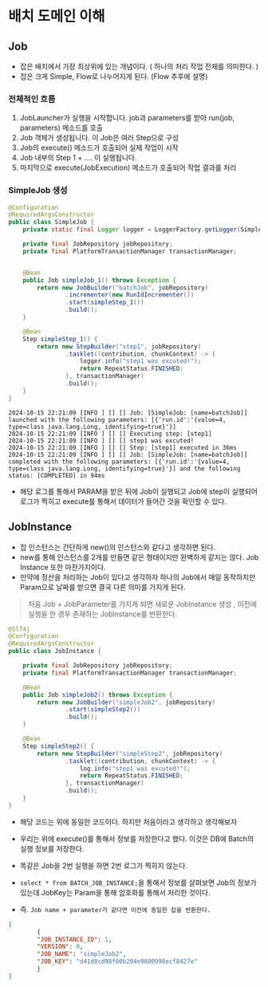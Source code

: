 # 배치 도메인 이해

## Job

- 잡은 배치에서 가장 최상위에 있는 개념이다. ( 하나의 처리 작업 전체를 의미한다. )
- 잡은 크게 Simple, Flow로 나누어지게 된다. (Flow 추후에 설명)


### 전체적인 흐름
1. JobLauncher가 실행을 시작합니다. job과 parameters를 받아 run(job, parameters) 메소드를 호출
2. Job 객체가 생성됩니다. 이 Job은 여러 Step으로 구성
3. Job의 execute() 메소드가 호출되어 실제 작업이 시작
4. Job 내부의 Step 1 + .... 이 실행됩니다. 
5. 마지막으로 execute(JobExecution) 메소드가 호출되어 작업 결과를 처리 


### SimpleJob 생성
```java
@Configuration
@RequiredArgsConstructor
public class SimpleJob {
    private static final Logger logger = LoggerFactory.getLogger(SimpleJob.class);

    private final JobRepository jobRepository;
    private final PlatformTransactionManager transactionManager;


    @Bean
    public Job simpleJob_1() throws Exception {
        return new JobBuilder("batchJob", jobRepository)
                .incrementer(new RunIdIncrementer())
                .start(simpleStep_1())
                .build();
    }

    @Bean
    Step simpleStep_1() {
        return new StepBuilder("step1", jobRepository)
                .tasklet((contribution, chunkContext) -> {
                    logger.info("step1 was excuted!");
                    return RepeatStatus.FINISHED;
                }, transactionManager)
                .build();
    }
}
```

```
2024-10-15 22:21:09 [INFO ] [] [] Job: [SimpleJob: [name=batchJob]] launched with the following parameters: [{'run.id':'{value=4, type=class java.lang.Long, identifying=true}'}]
2024-10-15 22:21:09 [INFO ] [] [] Executing step: [step1]
2024-10-15 22:21:09 [INFO ] [] [] step1 was excuted!
2024-10-15 22:21:09 [INFO ] [] [] Step: [step1] executed in 36ms
2024-10-15 22:21:09 [INFO ] [] [] Job: [SimpleJob: [name=batchJob]] completed with the following parameters: [{'run.id':'{value=4, type=class java.lang.Long, identifying=true}'}] and the following status: [COMPLETED] in 94ms
```

- 해당 로그를 통해서 PARAM을 받은 뒤에 Job이 실행되고 Job에 step이 실행되어 로그가 찍히고 execute를 통해서 데이터가 들어간 것을 확인할 수 있다.



## JobInstance

- 잡 인스턴스는 간단하게 new()의 인스턴스와 같다고 생각하면 된다. 
- new를 통해 인스턴스를 2개를 만들면 같은 형태이지만 완벽하게 같지는 않다. Job Instance 또한 마찬가지이다.
- 만약에 정산을 처리하는 Job이 있다고 생각하자 하나의 Job에서 매일 동작하지만 Param으로 날짜를 받으면 결국 다른 의미를 가지게 된다.

> 처음 Job + JobParameter를 가지게 되면 새로운 JobInstance 생성 , 이전에 실행을 한 경우 존재하는 JobInstance를 반환한다.

```java
@Slf4j
@Configuration
@RequiredArgsConstructor
public class JobInstance {

    private final JobRepository jobRepository;
    private final PlatformTransactionManager transactionManager;

    @Bean
    public Job simpleJob2() throws Exception {
        return new JobBuilder("simpleJob2", jobRepository)
                .start(simpleStep2())
                .build();
    }

    @Bean
    Step simpleStep2() {
        return new StepBuilder("simpleStep2", jobRepository)
                .tasklet((contribution, chunkContext) -> {
                    log.info("step1 was excuted!");
                    return RepeatStatus.FINISHED;
                }, transactionManager)
                .build();
    }
}
```
- 해당 코드는 위에 동일한 코드이다. 하지만 처음이라고 생각하고 생각해보자
- 우리는 위에 execute()를 통해서 정보를 저장한다고 했다. 이것은 DB에 Batch의 실행 정보를 저장한다.

- 똑같은 Job을 2번 실행을 하면 2번 로그가 찍히지 않는다.
- `select * from BATCH_JOB_INSTANCE;`을 통해서 정보를 살펴보면 Job의 정보가 있는데 JobKey는 Param을 통해 암호화를 통해서 처리한 것이다.
- 즉. `Job name + parameter가 같다면 이전에 동일한 잡을 반환한다.` 
```json
[
        {
        "JOB_INSTANCE_ID": 1,
        "VERSION": 0,
        "JOB_NAME": "simpleJob2",
        "JOB_KEY": "d41d8cd98f00b204e9800998ecf8427e"
        }
]
```

